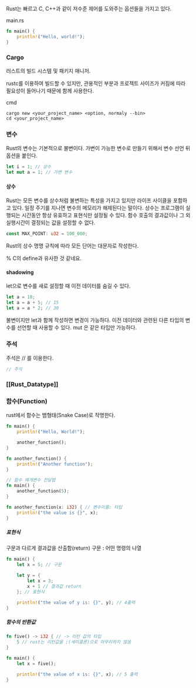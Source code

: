 
Rust는 빠르고 C, C++과 같이 저수준 제어를 도와주는 옵션들을 가지고 있다. 

main.rs
```rust
fn main() {
	println!("Hello, world!");
}
```

### Cargo
러스트의 빌드 시스템 및 패키지 매니저.

rustc를 이용하여 빌드할 수 있지만, 관용적인 부분과 프로젝트 사이즈가 커짐에 따라 필요성이 들어나기 때문에 함께 사용한다.

cmd
```
cargo new <your_project_name> <option, normaly --bin>
cd <your_project_name>
```

### 변수
Rust의 변수는 기본적으로 불변이다. 가변이 가능한 변수로 만들기 위해서 변수 선언 뒤 옵션을 붙인다.

```Rust
let i = 1; // 상수
let mut a = 1; // 가변 변수
```

#### 상수
Rust는 모든 변수를 상수처럼 불변하는 특성을 가지고 있지만 라이프 사이클을 포함하고 있다. 일정 주기를 지나면 변수의 메모리가 해제된다는 말이다.
상수는 프로그램이 실행되는 시간동안 항상 유효하고 표현식만 설정될 수 있다.
함수 호출의 결과값이나 그 외 실행시간이 결정되는 값을 설정할 수 없다.

```Rust
const MAX_POINT: u32 = 100_000;
```
Rust의 상수 명명 규칙에 따라 모든 단어는 대문자로 작성한다.

% C의 define과 유사한 것 같네요.

#### shadowing
let으로 변수를 새로 설정할 때 이전 데이터를 숨길 수 있다. 

```Rust
let a = 10;
let a = a + 5; // 15
let a = a * 2; // 30
```

불변이지만 let과 함께 작성하면 변경이 가능하다.
이전 데이터와 관련된 다른 타입의 변수를 선언할 때 사용할 수 있다.
mut 은 같은 타입만 가능하다.

### 주석
주석은 // 를 이용한다.

```Rust
// 주석
```

### [[Rust_Datatype]]

### 함수(Function)

rust에서 함수는 뱀형태(Snake Case)로 작명한다.

```rust
fn main() {
	println!("Hello, World!");

	another_function();
}

fn another_function() {
	println!("Another function");
}
```

```rust
// 함수 매개변수 전달법
fn main() {
	another_function(5);
}

fn another_function(x: i32) { // 변수이름: 타입
	println!("the value is {}", x);
}
```

##### 표현식

구문과 다르게 결과값을 산출함(return)
	구문 : 어떤 명령의 나열

```rust
fn main() {
	let x = 5; // 구문

	let y = {
		let x = 3;
		x + 1 // 결과값 return
	}; // 표현식

	println!("the value of y is: {}", y); // 4출력
}
```

##### 함수의 반환값

```rust
fn five() -> i32 { // -> 리턴 값의 타입
	5 // rust는 리턴값을 ;(세미콜론)으로 마무리하지 않음
}

fn main() {
	let x = five();

	println!("the value of x is: {}", x); // 5 출력
}
```